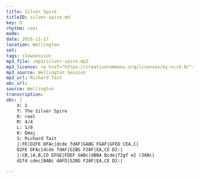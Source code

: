 ```yaml
---
title: Silver Spire
titleID: silver-spire.md
key: D
rhythm: reel
mode:
date: 2016-11-17
location: Wellington
set:
tags: slowsession 
mp3_file: /mp3/silver-spire.mp3
mp3_licence: <a href="https://creativecommons.org/licenses/by-nc/4.0/">CC-BY-NC-4.0</a>
mp3_source: Wellington Session
mp3_url: Richard Tait
abc_url:
source: Wellington
transcription:
abc: |
    X: 1
    T: The Silver Spire
    R: reel
    M: 4/4
    L: 1/8
    K: Dmaj
    S: Richard Tait
    |:FE|D2FE DFAc|dcde fdAF|GABG FGAF|GFED CEA,C|
    D2FE DFAc|dcde fdAF|G2BG F2AF|EA,CE D2:|
    |:CB,|A,B,CD EFGE|FDEF GABc|dBBA Bcde|f2gf e2 (3ABc|
    d2fd cdec|BABc dAFD|G2BG F2AF|EA,CE D2:|

---
```

